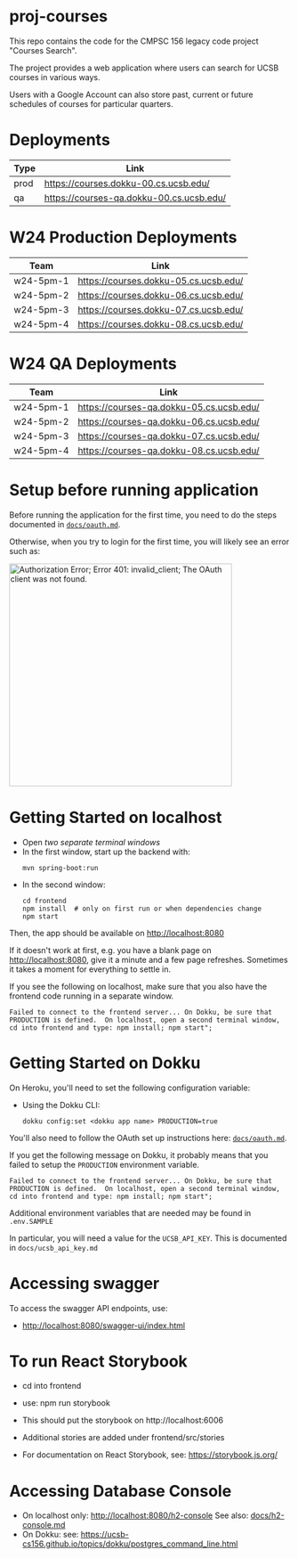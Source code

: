 # proj-courses

This repo contains the code for the CMPSC 156 legacy code project "Courses Search".

The project provides a web application where users can search for UCSB courses in various ways.

Users with a Google Account can also store past, current or future schedules of courses for particular quarters.

# Deployments

| Type | Link                                       |
| ---- | ------------------------------------------ |
| prod | <https://courses.dokku-00.cs.ucsb.edu/>    |
| qa   | <https://courses-qa.dokku-00.cs.ucsb.edu/> |

# W24 Production Deployments

| Team      | Link                                    |
| --------- | --------------------------------------- |
| w24-5pm-1 | <https://courses.dokku-05.cs.ucsb.edu/> |
| w24-5pm-2 | <https://courses.dokku-06.cs.ucsb.edu/> |
| w24-5pm-3 | <https://courses.dokku-07.cs.ucsb.edu/> |
| w24-5pm-4 | <https://courses.dokku-08.cs.ucsb.edu/> |

# W24 QA Deployments

| Team      | Link                                       |
| --------- | ------------------------------------------ |
| w24-5pm-1 | <https://courses-qa.dokku-05.cs.ucsb.edu/> |
| w24-5pm-2 | <https://courses-qa.dokku-06.cs.ucsb.edu/> |
| w24-5pm-3 | <https://courses-qa.dokku-07.cs.ucsb.edu/> |
| w24-5pm-4 | <https://courses-qa.dokku-08.cs.ucsb.edu/> |

# Setup before running application

Before running the application for the first time,
you need to do the steps documented in [`docs/oauth.md`](docs/oauth.md).

Otherwise, when you try to login for the first time, you
will likely see an error such as:

<img src="https://user-images.githubusercontent.com/1119017/149858436-c9baa238-a4f7-4c52-b995-0ed8bee97487.png" alt="Authorization Error; Error 401: invalid_client; The OAuth client was not found." width="400"/>

# Getting Started on localhost

- Open _two separate terminal windows_
- In the first window, start up the backend with:
  ```
  mvn spring-boot:run
  ```
- In the second window:
  ```
  cd frontend
  npm install  # only on first run or when dependencies change
  npm start
  ```

Then, the app should be available on <http://localhost:8080>

If it doesn't work at first, e.g. you have a blank page on <http://localhost:8080>, give it a minute and a few page refreshes. Sometimes it takes a moment for everything to settle in.

If you see the following on localhost, make sure that you also have the frontend code running in a separate window.

```
Failed to connect to the frontend server... On Dokku, be sure that PRODUCTION is defined.  On localhost, open a second terminal window, cd into frontend and type: npm install; npm start";
```

# Getting Started on Dokku

On Heroku, you'll need to set the following configuration variable:

- Using the Dokku CLI:
  ```
  dokku config:set <dokku app name> PRODUCTION=true
  ```

You'll also need to follow the OAuth set up instructions here: [`docs/oauth.md`](docs/oauth.md).

If you get the following message on Dokku, it probably means that you failed to setup the `PRODUCTION` environment variable.

```
Failed to connect to the frontend server... On Dokku, be sure that PRODUCTION is defined.  On localhost, open a second terminal window, cd into frontend and type: npm install; npm start";
```

Additional environment variables that are needed may be found in `.env.SAMPLE`

In particular, you will need a value for the `UCSB_API_KEY`. This is documented in `docs/ucsb_api_key.md`

# Accessing swagger

To access the swagger API endpoints, use:

- <http://localhost:8080/swagger-ui/index.html>

# To run React Storybook

- cd into frontend
- use: npm run storybook
- This should put the storybook on http://localhost:6006
- Additional stories are added under frontend/src/stories

- For documentation on React Storybook, see: https://storybook.js.org/

# Accessing Database Console

- On localhost only: <http://localhost:8080/h2-console> See also: [docs/h2-console.md](docs/h2-console.md)
- On Dokku: see: <https://ucsb-cs156.github.io/topics/dokku/postgres_command_line.html>
